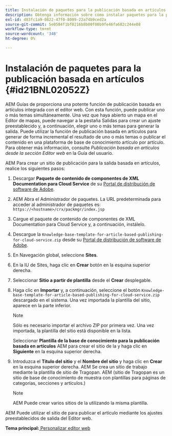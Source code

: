 ```yaml
---
title: Instalación de paquetes para la publicación basada en artículos
description: Obtenga información sobre cómo instalar paquetes para la publicación basada en artículos
exl-id: d83fc1a9-0822-47f0-8099-22a74b9ced2a
source-git-commit: 5e0584f1bf0216b8b00f00b9fe46fa682c244e08
workflow-type: tm+mt
source-wordcount: '348'
ht-degree: 0%

---
```


# Instalación de paquetes para la publicación basada en artículos {#id21BNL02052Z}

AEM Guías de proporciona una potente función de publicación basada en artículos integrada con el editor web. Con esta función, puede publicar uno o más temas simultáneamente. Una vez que haya abierto un mapa en el Editor de mapas, puede navegar a la pestaña Salidas para crear un ajuste preestablecido y, a continuación, elegir uno o más temas para generar la salida. Puede utilizar la función de publicación basada en artículos para generar de forma incremental el resultado de uno o más temas o publicar el contenido en una plataforma de base de conocimiento artículo por artículo. Para obtener más información, consulte *Publicación basada en artículos desde la sección Editor web* en la Guía del usuario.

AEM Para crear un sitio de publicación para la salida basada en artículos, realice los siguientes pasos:

1. Descargar **Paquete de contenido de componentes de XML Documentation para Cloud Service** de su [Portal de distribución de software de Adobe](https://experience.adobe.com/#/downloads/content/software-distribution/en/general.html).
1. AEM Abra el Administrador de paquetes. La URL predeterminada para acceder al administrador de paquetes es: `https://<hostname>/crx/packmgr/index.jsp`
1. Cargue el paquete de contenido de componentes de XML Documentation para Cloud Service y, a continuación, instálelo.
1. Descargue la `Knowledge-base-template-for-article-based-publishing-for-cloud-service.zip` desde su [Portal de distribución de software de Adobe](https://experience.adobe.com/#/downloads/content/software-distribution/en/general.html).
1. En Navegación global, seleccione **Sites**.
1. En la IU de Sites, haga clic en **Crear** botón en la esquina superior derecha.
1. Seleccionar **Sitio a partir de plantilla** desde el **Crear** desplegable.
1. Haga clic en **Importar** y, a continuación, seleccione el botón `Knowledge-base-template-for-article-based-publishing-for-cloud-service.zip` descargado en el sistema. Una vez importada la plantilla del sitio, aparece en la parte inferior.

   >[!NOTE]
   >
   > Sólo es necesario importar el archivo ZIP por primera vez. Una vez importada, la plantilla del sitio está disponible en la lista.

   Seleccionar **Plantilla de la base de conocimiento para la publicación basada en artículos** AEM para crear el sitio de la y haga clic en **Siguiente** en la esquina superior derecha.

1. Introduzca el **Título del sitio** y el **Nombre del sitio** y haga clic en **Crear** en la esquina superior derecha. AEM Se crea un sitio de trabajo mediante la plantilla de sitio de Tragopan. AEM \(sitio de Tragopan es un sitio de base de conocimiento de muestra con plantillas para páginas de categorías, secciones y artículos.\)

   >[!NOTE]
   >
   > AEM Puede crear varios sitios de la utilizando la misma plantilla.


AEM Puede utilizar el sitio de para publicar el artículo mediante los ajustes preestablecidos de salida del Editor web.

**Tema principal:**[ Personalizar editor web](conf-web-editor.md)
